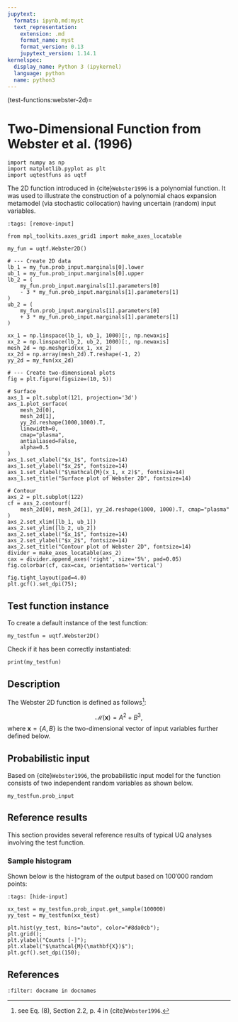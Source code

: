 ```yaml
---
jupytext:
  formats: ipynb,md:myst
  text_representation:
    extension: .md
    format_name: myst
    format_version: 0.13
    jupytext_version: 1.14.1
kernelspec:
  display_name: Python 3 (ipykernel)
  language: python
  name: python3
---
```


(test-functions:webster-2d)=
# Two-Dimensional Function from Webster et al. (1996)

```{code-cell} ipython3
import numpy as np
import matplotlib.pyplot as plt
import uqtestfuns as uqtf
```

The 2D function introduced in {cite}`Webster1996` is a polynomial function.
It was used to illustrate the construction of a polynomial chaos expansion
metamodel (via stochastic collocation)
having uncertain (random) input variables.

```{code-cell} ipython3
:tags: [remove-input]

from mpl_toolkits.axes_grid1 import make_axes_locatable

my_fun = uqtf.Webster2D()

# --- Create 2D data
lb_1 = my_fun.prob_input.marginals[0].lower
ub_1 = my_fun.prob_input.marginals[0].upper
lb_2 = (
    my_fun.prob_input.marginals[1].parameters[0]
    - 3 * my_fun.prob_input.marginals[1].parameters[1]
)
ub_2 = (
    my_fun.prob_input.marginals[1].parameters[0]
    + 3 * my_fun.prob_input.marginals[1].parameters[1]
)

xx_1 = np.linspace(lb_1, ub_1, 1000)[:, np.newaxis]
xx_2 = np.linspace(lb_2, ub_2, 1000)[:, np.newaxis]
mesh_2d = np.meshgrid(xx_1, xx_2)
xx_2d = np.array(mesh_2d).T.reshape(-1, 2)
yy_2d = my_fun(xx_2d)

# --- Create two-dimensional plots
fig = plt.figure(figsize=(10, 5))

# Surface
axs_1 = plt.subplot(121, projection='3d')
axs_1.plot_surface(
    mesh_2d[0],
    mesh_2d[1],
    yy_2d.reshape(1000,1000).T,
    linewidth=0,
    cmap="plasma",
    antialiased=False,
    alpha=0.5
)
axs_1.set_xlabel("$x_1$", fontsize=14)
axs_1.set_ylabel("$x_2$", fontsize=14)
axs_1.set_zlabel("$\mathcal{M}(x_1, x_2)$", fontsize=14)
axs_1.set_title("Surface plot of Webster 2D", fontsize=14)

# Contour
axs_2 = plt.subplot(122)
cf = axs_2.contourf(
    mesh_2d[0], mesh_2d[1], yy_2d.reshape(1000, 1000).T, cmap="plasma"
)
axs_2.set_xlim([lb_1, ub_1])
axs_2.set_ylim([lb_2, ub_2])
axs_2.set_xlabel("$x_1$", fontsize=14)
axs_2.set_ylabel("$x_2$", fontsize=14)
axs_2.set_title("Contour plot of Webster 2D", fontsize=14)
divider = make_axes_locatable(axs_2)
cax = divider.append_axes('right', size='5%', pad=0.05)
fig.colorbar(cf, cax=cax, orientation='vertical')

fig.tight_layout(pad=4.0)
plt.gcf().set_dpi(75);
```

## Test function instance

To create a default instance of the test function:

```{code-cell} ipython3
my_testfun = uqtf.Webster2D()
```

Check if it has been correctly instantiated:

```{code-cell} ipython3
print(my_testfun)
```

## Description

The Webster 2D function is defined as follows[^location]:

$$
\mathcal{M}(\boldsymbol{x}) = A^2 + B^3,
$$
where $\boldsymbol{x} = \{ A, B \}$
is the two-dimensional vector of input variables further defined below.

## Probabilistic input

Based on {cite}`Webster1996`, the probabilistic input model
for the function consists of two independent random variables as shown below.

```{code-cell} ipython3
my_testfun.prob_input
```

## Reference results

This section provides several reference results of typical UQ analyses involving
the test function.

### Sample histogram

Shown below is the histogram of the output based on $100'000$ random points:

```{code-cell} ipython3
:tags: [hide-input]

xx_test = my_testfun.prob_input.get_sample(100000)
yy_test = my_testfun(xx_test)

plt.hist(yy_test, bins="auto", color="#8da0cb");
plt.grid();
plt.ylabel("Counts [-]");
plt.xlabel("$\mathcal{M}(\mathbf{X})$");
plt.gcf().set_dpi(150);
```

## References

```{bibliography}
:filter: docname in docnames
```

[^location]: see Eq. (8), Section 2.2, p. 4 in {cite}`Webster1996`.